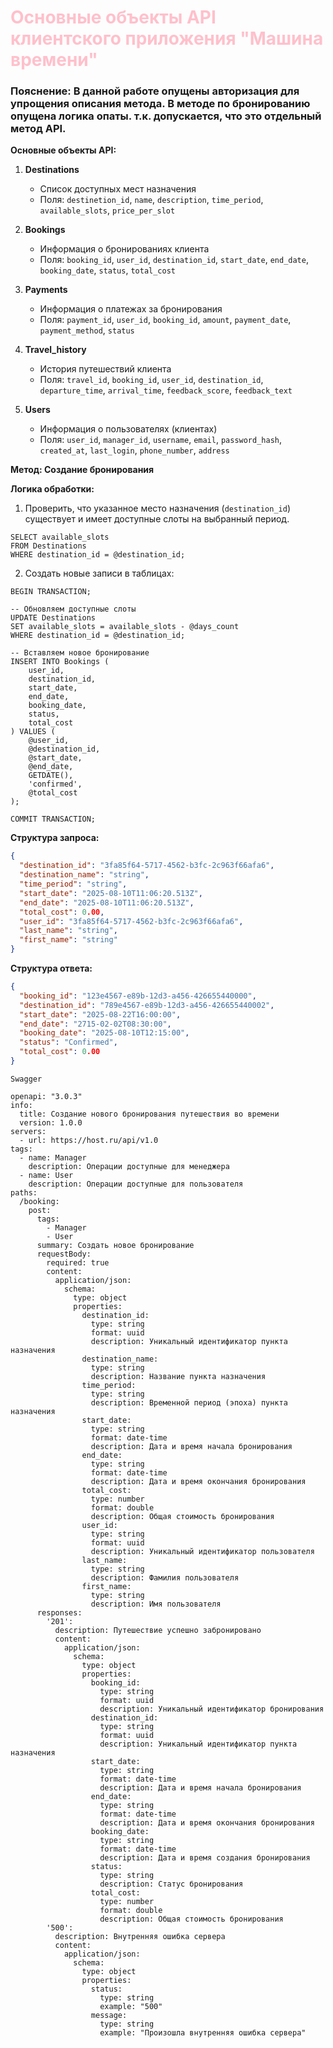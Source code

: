 <h1  style="color: pink;">Основные объекты API клиентского приложения "Машина времени"</h1>

### Пояснение: В данной работе опущены авторизация для упрощения описания метода. В методе по бронированию опущена логика опаты. т.к. допускается, что это отдельный метод API.

**Основные объекты API:**

1. **Destinations**
   - Список доступных мест назначения
   - Поля: `destinetion_id`, `name`, `description`, `time_period`, `available_slots`, `price_per_slot`

2. **Bookings**
   - Информация о бронированиях клиента
   - Поля: `booking_id`, `user_id`, `destination_id`, `start_date`, `end_date`, `booking_date`, `status`, `total_cost`

3. **Payments**
   - Информация о платежах за бронирования
   - Поля: `payment_id`, `user_id`, `booking_id`, `amount`, `payment_date`, `payment_method`, `status`

4. **Travel_history**
   - История путешествий клиента
   - Поля: `travel_id`, `booking_id`, `user_id`, `destination_id`, `departure_time`, `arrival_time`, `feedback_score`, `feedback_text`

5. **Users**
   - Информация о пользователях (клиентах)
   - Поля: `user_id`, `manager_id`, `username`, `email`, `password_hash`, `created_at`, `last_login`, `phone_number`, `address`

**Метод: Создание бронирования**

**Логика обработки:**
1. Проверить, что указанное место назначения (`destination_id`) существует и имеет доступные слоты на выбранный период.

```
SELECT available_slots
FROM Destinations
WHERE destination_id = @destination_id;
```
2. Создать новые записи в таблицах:
```
BEGIN TRANSACTION;

-- Обновляем доступные слоты
UPDATE Destinations
SET available_slots = available_slots - @days_count
WHERE destination_id = @destination_id;

-- Вставляем новое бронирование
INSERT INTO Bookings (
    user_id, 
    destination_id,
    start_date,
    end_date,
    booking_date,
    status,
    total_cost
) VALUES (
    @user_id,
    @destination_id,
    @start_date,
    @end_date,
    GETDATE(),
    'confirmed',
    @total_cost
);

COMMIT TRANSACTION;
```

**Структура запроса:**
```json
{
  "destination_id": "3fa85f64-5717-4562-b3fc-2c963f66afa6",
  "destination_name": "string",
  "time_period": "string",
  "start_date": "2025-08-10T11:06:20.513Z",
  "end_date": "2025-08-10T11:06:20.513Z",
  "total_cost": 0.00,
  "user_id": "3fa85f64-5717-4562-b3fc-2c963f66afa6",
  "last_name": "string",
  "first_name": "string"
}
```

**Структура ответа:**
```json
{
  "booking_id": "123e4567-e89b-12d3-a456-426655440000",
  "destination_id": "789e4567-e89b-12d3-a456-426655440002",
  "start_date": "2025-08-22T16:00:00",
  "end_date": "2715-02-02T08:30:00",
  "booking_date": "2025-08-10T12:15:00",
  "status": "Confirmed",
  "total_cost": 0.00
}
```
```Swagger```
```
openapi: "3.0.3"
info:
  title: Создание нового бронирования путешествия во времени
  version: 1.0.0
servers:
  - url: https://host.ru/api/v1.0
tags:
  - name: Manager
    description: Операции доступные для менеджера
  - name: User
    description: Операции доступные для пользователя
paths:
  /booking:
    post:
      tags:
        - Manager
        - User
      summary: Создать новое бронирование
      requestBody:
        required: true
        content:
          application/json:
            schema:
              type: object
              properties:
                destination_id:
                  type: string
                  format: uuid
                  description: Уникальный идентификатор пункта назначения
                destination_name:
                  type: string
                  description: Название пункта назначения
                time_period:
                  type: string
                  description: Временной период (эпоха) пункта назначения
                start_date:
                  type: string
                  format: date-time
                  description: Дата и время начала бронирования
                end_date:
                  type: string
                  format: date-time
                  description: Дата и время окончания бронирования
                total_cost:
                  type: number
                  format: double
                  description: Общая стоимость бронирования
                user_id:
                  type: string
                  format: uuid
                  description: Уникальный идентификатор пользователя
                last_name:
                  type: string
                  description: Фамилия пользователя
                first_name:
                  type: string
                  description: Имя пользователя
      responses:
        '201':
          description: Путешествие успешно забронировано
          content:
            application/json:    
              schema:
                type: object
                properties:
                  booking_id:
                    type: string
                    format: uuid
                    description: Уникальный идентификатор бронирования
                  destination_id:
                    type: string
                    format: uuid
                    description: Уникальный идентификатор пункта назначения
                  start_date:
                    type: string
                    format: date-time
                    description: Дата и время начала бронирования
                  end_date:
                    type: string
                    format: date-time
                    description: Дата и время окончания бронирования
                  booking_date:
                    type: string
                    format: date-time
                    description: Дата и время создания бронирования
                  status:
                    type: string
                    description: Статус бронирования
                  total_cost:
                    type: number
                    format: double
                    description: Общая стоимость бронирования
        '500':
          description: Внутренняя ошибка сервера
          content:
            application/json:
              schema:
                type: object
                properties:
                  status:
                    type: string
                    example: "500"
                  message:
                    type: string
                    example: "Произошла внутренняя ошибка сервера"
```
